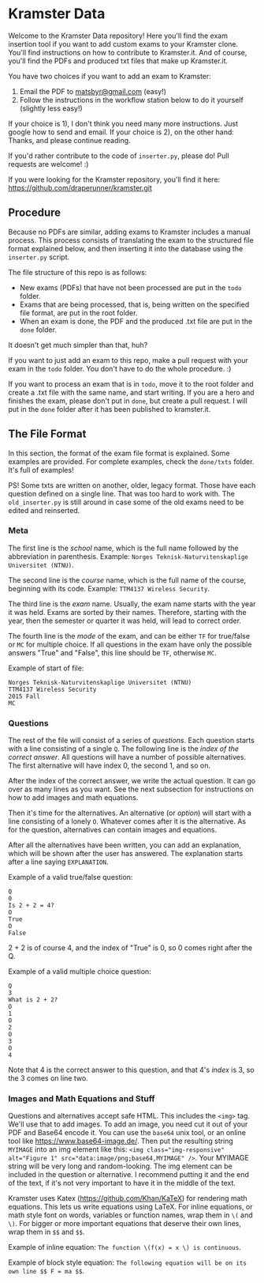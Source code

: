 # Kramster Data

Welcome to the Kramster Data repository! Here you'll find the exam insertion tool if you want to add custom exams to your Kramster clone. You'll find instructions on how to contribute to Kramster.it. And of course, you'll find the PDFs and produced txt files that make up Kramster.it.

You have two choices if you want to add an exam to Kramster:
1) Email the PDF to matsbyr@gmail.com (easy!)
2) Follow the instructions in the workflow station below to do it yourself (slightly less easy!)

If your choice is 1), I don't think you need many more instructions. Just google how to send and email. If your choice is 2), on the other hand: Thanks, and please continue reading.

If you'd rather contribute to the code of `inserter.py`, please do! Pull requests are welcome! :)

If you were looking for the Kramster repository, you'll find it here: https://github.com/draperunner/kramster.git

## Procedure
Because no PDFs are similar, adding exams to Kramster includes a manual process. This process consists of
translating the exam to the structured file format explained below, and then inserting it into the database using the
`inserter.py` script.

The file structure of this repo is as follows:

* New exams (PDFs) that have not been processed are put in the `todo` folder.
* Exams that are being processed, that is, being written on the specified file format, are put in the root folder.
* When an exam is done, the PDF and the produced .txt file are put in the `done` folder.

It doesn't get much simpler than that, huh?

If you want to just add an exam to this repo, make a pull request with your exam in the `todo` folder. You don't have to do the whole procedure. :)

If you want to process an exam that is in `todo`, move it to the root folder and create a .txt file with the same name, and start writing. If you are a hero and finishes the exam, please don't put in `done`, but create a pull request. I will put in the `done` folder after it has been published to kramster.it.

## The File Format
In this section, the format of the exam file format is explained. Some examples are provided. For complete examples, check the `done/txts` folder. It's full of examples!

PS! Some txts are written on another, older, legacy format. Those have each question defined on a single line. That was too hard to work with. The `old_inserter.py` is still around in case some of the old exams need to be edited and reinserted.

### Meta
The first line is the _school_ name, which is the full name followed by the abbreviation in parenthesis. Example: `Norges Teknisk-Naturvitenskaplige Universitet (NTNU)`.

The second line is the _course_ name, which is the full name of the course, beginning with its code. Example: `TTM4137 Wireless Security`.

The third line is the _exam_ name. Usually, the exam name starts with the year it was held. Exams are sorted by their names. Therefore, starting
with the year, then the semester or quarter it was held, will lead to correct order.

The fourth line is the _mode_ of the exam, and can be either `TF` for true/false or `MC` for multiple choice. If all questions in the exam have only the possible answers "True" and "False", this line should be `TF`, otherwise `MC`.

Example of start of file:
```
Norges Teknisk-Naturvitenskaplige Universitet (NTNU)
TTM4137 Wireless Security
2015 Fall
MC
```

### Questions
The rest of the file will consist of a series of _questions_. Each question starts with a line consisting of a single `Q`. The following line is the _index of the correct answer_. All questions will have a number of possible alternatives. The first alternative will have index 0, the second 1, and so on.

After the index of the correct answer, we write the actual question. It can go over as many lines as you want. See the next subsection for instructions on how to add images and math equations.

Then it's time for the alternatives. An alternative (or _option_) will start with a line consisting of a lonely `O`. Whatever comes after it is the alternative. As for the question, alternatives can contain images and equations.

After all the alternatives have been written, you can add an explanation, which will be shown after the user has answered. The explanation starts after a line saying `EXPLANATION`.

Example of a valid true/false question:
```
Q
0
Is 2 + 2 = 4?
O
True
O
False
```
2 + 2 is of course 4, and the index of "True" is 0, so 0 comes right after the Q.


Example of a valid multiple choice question:
```
Q
3
What is 2 + 2?
O
1
O
2
O
3
O
4
```
Note that 4 is the correct answer to this question, and that 4's _index_ is 3, so the 3 comes on line two.

### Images and Math Equations and Stuff
Questions and alternatives accept safe HTML. This includes the `<img>` tag. We'll use that to add images.
To add an image, you need cut it out of your PDF and Base64 encode it. You can use the `base64` unix tool, or an online tool like https://www.base64-image.de/. Then put the resulting string `MYIMAGE` into an img element like this: `<img class="img-responsive" alt="Figure 1" src="data:image/png;base64,MYIMAGE" />`. Your MYIMAGE string will be very long and random-looking. The img element can be included in the question or alternative. I recommend putting it and the end of the text, if it's not very important to have it in the middle of the text.

Kramster uses Katex (https://github.com/Khan/KaTeX) for rendering math equations. This lets us write equations using LaTeX. For inline equations, or math style font on words, variables or function names, wrap them in `\(` and `\)`. For bigger or more important equations that deserve their own lines, wrap them in `$$` and `$$`.

Example of inline equation: `The function \(f(x) = x \) is continuous`.

Example of block style equation: `The following equation will be on its own line $$ F = ma $$`.
